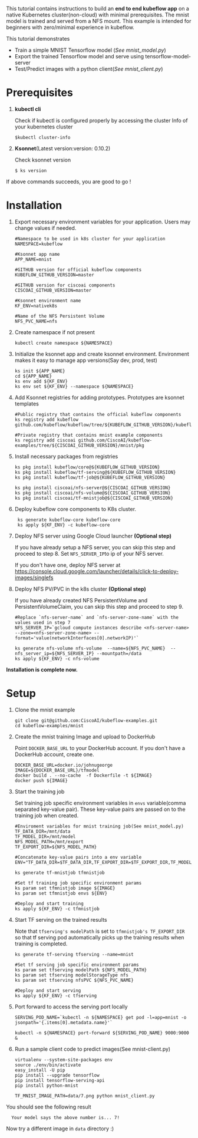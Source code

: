 This tutorial contains instructions to build an **end to end kubeflow app** on a native Kubernetes cluster(non-cloud) with minimal prerequisites.  The mnist model is trained and served from a NFS mount.  This example is intended for beginners with zero/minimal experience in kubeflow.

This tutorial demonstrates 

* Train a simple MNIST Tensorflow model (*See mnist_model.py*)
* Export the trained Tensorflow model and serve using tensorflow-model-server
* Test/Predict images with a python client(*See mnist_client.py*)

# Prerequisites

1. **kubectl cli**

   Check if kubectl  is configured properly by accessing the cluster Info of your kubernetes cluster
          
       $kubectl cluster-info 
             
                       
 2. **Ksonnet**(Latest version:version: 0.10.2)
 
    Check ksonnet version
    
        $ ks version


If above commands succeeds, you are good to go !


# Installation

1. Export necessary environment variables for your application.  Users may change values if needed.
 

       #Namespace to be used in k8s cluster for your application 
       NAMESPACE=kubeflow

       #Ksonnet app name 
       APP_NAME=mnist        
 
       #GITHUB version for official kubeflow components
       KUBEFLOW_GITHUB_VERSION=master

       #GITHUB version for ciscoai components 
       CISCOAI_GITHUB_VERSION=master       

       #Ksonnet environment name
       KF_ENV=nativek8s     

       #Name of the NFS Persistent Volume              
       NFS_PVC_NAME=nfs         
      
 2. Create namespace if not present

    
        kubectl create namespace ${NAMESPACE}
    

3. Initialize the ksonnet app and create ksonnet environment. Environment makes it easy to manage app versions(Say dev, prod, test)


       ks init ${APP_NAME}
       cd ${APP_NAME}
       ks env add ${KF_ENV}
       ks env set ${KF_ENV} --namespace ${NAMESPACE}
    

4. Add Ksonnet registries for adding prototypes.  Prototypes are ksonnet templates


       #Public registry that contains the official kubeflow components
       ks registry add kubeflow github.com/kubeflow/kubeflow/tree/${KUBEFLOW_GITHUB_VERSION}/kubeflow
 
       #Private registry that contains mnist example components
       ks registry add ciscoai github.com/CiscoAI/kubeflow-examples/tree/${CISCOAI_GITHUB_VERSION}/mnist/pkg


5.  Install necessary packages from registries


        ks pkg install kubeflow/core@${KUBEFLOW_GITHUB_VERSION}
        ks pkg install kubeflow/tf-serving@${KUBEFLOW_GITHUB_VERSION}
        ks pkg install kubeflow/tf-job@${KUBEFLOW_GITHUB_VERSION}

        ks pkg install ciscoai/nfs-server@${CISCOAI_GITHUB_VERSION}
        ks pkg install ciscoai/nfs-volume@${CISCOAI_GITHUB_VERSION}
        ks pkg install ciscoai/tf-mnistjob@${CISCOAI_GITHUB_VERSION}
    

6. Deploy kubeflow core components to K8s cluster. 


        ks generate kubeflow-core kubeflow-core
        ks apply ${KF_ENV} -c kubeflow-core
    

 7.  Deploy NFS server using Google Cloud launcher **(Optional step)**
             
        If you have already setup a NFS server, you can skip this step and proceed to step 8. Set `NFS_SERVER_IP`to ip of your NFS server. 
     
        If you don't have one, deploy NFS server at https://console.cloud.google.com/launcher/details/click-to-deploy-images/singlefs

       
  

8.   Deploy NFS PV/PVC in the k8s cluster **(Optional step)**

     If you have already created NFS PersistentVolume and PersistentVolumeClaim, you can skip this step and proceed to step 9.  
   
         #Replace `nfs-server-name` and `nfs-server-zone-name` with the values used in step 7
         NFS_SERVER_IP=`gcloud compute instances describe <nfs-server-name> --zone=<nfs-server-zone-name> --format='value(networkInterfaces[0].networkIP)'`

         ks generate nfs-volume nfs-volume  --name=${NFS_PVC_NAME}  --nfs_server_ip=${NFS_SERVER_IP} --mountpath=/data
         ks apply ${KF_ENV} -c nfs-volume



**Installation is complete now.**

# Setup

1. Clone the mnist example 


       git clone git@github.com:CiscoAI/kubeflow-examples.git
       cd kubeflow-examples/mnist


2. Create the mnist training Image and upload to DockerHub

   Point `DOCKER_BASE_URL` to your DockerHub account. If you don't have a DockerHub account, create one. 

       
       DOCKER_BASE_URL=docker.io/johnugeorge
       IMAGE=${DOCKER_BASE_URL}/tfmodel
       docker build . --no-cache  -f Dockerfile -t ${IMAGE}
       docker push ${IMAGE}

3. Start the training job

    Set training job specific environment variables in `envs` variable(comma separated key-value pair). These key-value pairs are passed on to the training job when created. 

    
       #Enviroment variables for mnist training job(See mnist_model.py)  
       TF_DATA_DIR=/mnt/data
       TF_MODEL_DIR=/mnt/model
       NFS_MODEL_PATH=/mnt/export
       TF_EXPORT_DIR=${NFS_MODEL_PATH}
    
       #Concatenate key-value pairs into a env variable
       ENV="TF_DATA_DIR=$TF_DATA_DIR,TF_EXPORT_DIR=$TF_EXPORT_DIR,TF_MODEL_DIR=$TF_MODEL_DIR”

       ks generate tf-mnistjob tfmnistjob

       #Set tf training job specific environment params
       ks param set tfmnistjob image ${IMAGE}
       ks param set tfmnistjob envs ${ENV}

       #Deploy and start training
       ks apply ${KF_ENV} -c tfmnistjob
    

4. Start TF serving on the trained results
    
    Note that `tfserving's modelPath` is set to `tfmnistjob's TF_EXPORT_DIR` so that tf serving pod automatically picks up the training results when training is completed.
    

       ks generate tf-serving tfserving --name=mnist
    
       #Set tf serving job specific environment params
       ks param set tfserving modelPath ${NFS_MODEL_PATH}
       ks param set tfserving modelStorageType nfs
       ks param set tfserving nfsPVC ${NFS_PVC_NAME}

       #Deploy and start serving
       ks apply ${KF_ENV} -c tfserving
    

5. Port forward to access the serving port locally


       SERVING_POD_NAME=`kubectl -n ${NAMESPACE} get pod -l=app=mnist -o jsonpath='{.items[0].metadata.name}'`
    
       kubectl -n ${NAMESPACE} port-forward ${SERVING_POD_NAME} 9000:9000 &


6. Run a sample client code to predict images(See mnist-client.py)


       virtualenv --system-site-packages env
       source ./env/bin/activate 
       easy_install -U pip
       pip install --upgrade tensorflow
       pip install tensorflow-serving-api
       pip install python-mnist
    
       TF_MNIST_IMAGE_PATH=data/7.png python mnist_client.py
    
 You should see the following result
 
      Your model says the above number is... 7!
 
 Now try a different image in `data` directory :)
